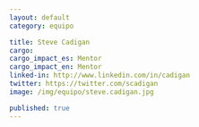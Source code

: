 ```yaml
---
layout: default
category: equipo

title: Steve Cadigan
cargo:
cargo_impact_es: Mentor
cargo_impact_en: Mentor
linked-in: http://www.linkedin.com/in/cadigan
twitter: https://twitter.com/scadigan
image: /img/equipo/steve.cadigan.jpg

published: true
---
```


